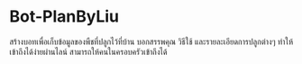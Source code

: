 # Bot-PlanByLiu
สร้างบอทเพื่อเก็บข้อมูลของพืชที่ปลูกไว้ที่บ้าน บอกสรรพคุณ วิธีใช้ และรายละเอียดการปลูกต่างๆ ทำให้เข้าถึงได้ง่ายผ่านไลน์ สามารถให้คนในครอบครัวเข้าถึงได้
